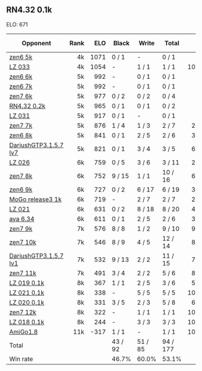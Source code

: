## RN4.32 0.1k ##

ELO: 671

Opponent | Rank | ELO | Black | Write | Total | Win rate
---------|-----:|----:|-------|-------|-------|-------:
[zen6 5k](zen6%205k.md) | 4k | 1071 | 0 / 1 | - | 0 / 1 | 0.0%
[LZ 033](LZ%20033.md) | 4k | 1054 | - | 1 / 1 | 1 / 1 | 100.0%
[zen6 6k](zen6%206k.md) | 5k | 992 | - | 0 / 1 | 0 / 1 | 0.0%
[zen6 7k](zen6%207k.md) | 5k | 992 | - | 0 / 1 | 0 / 1 | 0.0%
[zen7 6k](zen7%206k.md) | 5k | 977 | 0 / 2 | 0 / 2 | 0 / 4 | 0.0%
[RN4.32 0.2k](RN4.32%200.2k.md) | 5k | 965 | 0 / 1 | 0 / 1 | 0 / 2 | 0.0%
[LZ 031](LZ%20031.md) | 5k | 917 | 0 / 1 | - | 0 / 1 | 0.0%
[zen7 7k](zen7%207k.md) | 5k | 876 | 1 / 4 | 1 / 3 | 2 / 7 | 28.6%
[zen6 8k](zen6%208k.md) | 5k | 841 | 0 / 1 | 2 / 5 | 2 / 6 | 33.3%
[DariushGTP3.1.5.7 lv7](DariushGTP3.1.5.7%20lv7.md) | 5k | 821 | 0 / 1 | 3 / 4 | 3 / 5 | 60.0%
[LZ 026](LZ%20026.md) | 6k | 759 | 0 / 5 | 3 / 6 | 3 / 11 | 27.3%
[zen7 8k](zen7%208k.md) | 6k | 752 | 9 / 15 | 1 / 1 | 10 / 16 | 62.5%
[zen6 9k](zen6%209k.md) | 6k | 727 | 0 / 2 | 6 / 17 | 6 / 19 | 31.6%
[MoGo release3 1k](MoGo%20release3%201k.md) | 6k | 719 | - | 2 / 7 | 2 / 7 | 28.6%
[LZ 021](LZ%20021.md) | 6k | 631 | 0 / 2 | 8 / 18 | 8 / 20 | 40.0%
[aya 6.34](aya%206.34.md) | 6k | 611 | 0 / 1 | 2 / 5 | 2 / 6 | 33.3%
[zen7 9k](zen7%209k.md) | 7k | 576 | 8 / 8 | 1 / 2 | 9 / 10 | 90.0%
[zen7 10k](zen7%2010k.md) | 7k | 546 | 8 / 9 | 4 / 5 | 12 / 14 | 85.7%
[DariushGTP3.1.5.7 lv1](DariushGTP3.1.5.7%20lv1.md) | 7k | 532 | 9 / 13 | 2 / 2 | 11 / 15 | 73.3%
[zen7 11k](zen7%2011k.md) | 7k | 491 | 3 / 4 | 2 / 2 | 5 / 6 | 83.3%
[LZ 019 0.1k](LZ%20019%200.1k.md) | 8k | 367 | 1 / 1 | 2 / 5 | 3 / 6 | 50.0%
[LZ 021 0.1k](LZ%20021%200.1k.md) | 8k | 338 | - | 5 / 5 | 5 / 5 | 100.0%
[LZ 020 0.1k](LZ%20020%200.1k.md) | 8k | 331 | 3 / 5 | 2 / 3 | 5 / 8 | 62.5%
[zen7 12k](zen7%2012k.md) | 8k | 322 | - | 1 / 1 | 1 / 1 | 100.0%
[LZ 018 0.1k](LZ%20018%200.1k.md) | 8k | 244 | - | 3 / 3 | 3 / 3 | 100.0%
[AmiGo1.8](AmiGo1.8.md) | 11k | -317 | 1 / 1 | - | 1 / 1 | 100.0%
Total | | | 43 / 92 | 51 / 85 | 94 / 177 | 
Win rate| | | 46.7% | 60.0% | 53.1% | 
